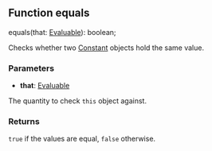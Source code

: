 ## Function equals

<declaration>

equals(that: [Evaluable](reference/v/0.2.1/core/definitions/Evaluable)): boolean;

</declaration>

Checks whether two [Constant](reference/v/0.2.1/core/definitions/Constant) objects
hold the same value.

### Parameters

* **that**: [Evaluable](reference/v/0.2.1/core/definitions/Evaluable)
 
 The quantity to check `this` object against.

### Returns
`true` if the values are equal, `false` otherwise.